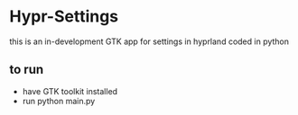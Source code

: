 # Hypr-Settings

this is an in-development GTK app for settings in hyprland coded in python

## to run
* have GTK toolkit installed
* run python main.py

